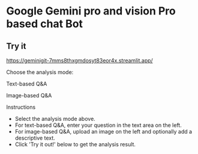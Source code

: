 # Google Gemini pro and vision Pro based chat Bot
## Try it 
https://geminigit-7mms8thxgmdosyt83eor4x.streamlit.app/

Choose the analysis mode:

Text-based Q&A

Image-based Q&A

Instructions
- Select the analysis mode above.
- For text-based Q&A, enter your question in the text area on the left.
- For image-based Q&A, upload an image on the left and optionally add a descriptive text.
- Click 'Try it out!' below to get the analysis result.
